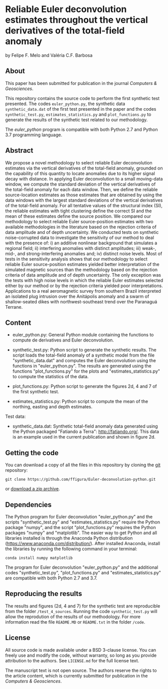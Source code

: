 # Reliable Euler deconvolution estimates throughout the vertical derivatives of the total-field anomaly

by
Felipe F. Melo and Valéria C.F. Barbosa

## About

This paper has been submitted for publication in the journal *Computers & Geosciences*.

This repository contains the source code to perform the first synthetic test presented. The codes `euler_python.py`, the synthetic data `synthetic_data.dat` of the first test presented in the paper and the codes `synthetic_test.py`, `estimates_statistics.py` and `plot_functions.py` to generate the results of the synthetic test related to our methodology.

The *euler_python* program is compatible with both Python 2.7 and Python 3.7 programming language.
 
## Abstract

We propose a novel methodology to select reliable Euler deconvolution estimates via the vertical derivatives of the total-field anomaly, grounded on the capability of this quantity to locate anomalies due to its higher signal decay with distance. In applying Euler deconvolution to a small moving-data window, we compute the standard deviation of the vertical derivatives of the total-field anomaly for each data window. Then, we define the reliable source-location estimates as those estimates that are obtained by using the data windows with the largest standard deviations of the vertical derivatives of the total-field anomaly. For all tentative values of the structural index (SI), the reliable estimates with tight clustering define the correct SI and the mean of these estimates define the source position. We compared our methodology to select reliable Euler source-position estimates with two available methodologies in the literature based on the rejection criteria of data amplitude and of depth uncertainty. We conducted tests on synthetic noise-corrupted data to investigate the sensitivity of our method to deal with the presence of: i) an additive nonlinear background that simulates a regional field; ii) interfering anomalies with distinct amplitudes; iii) weak-, mid-, and strong-interfering anomalies and; iv) distinct noise levels. Most of tests in the sensitivity analysis shows that our methodology to select reliable Euler source-position estimates yielded better interpretation of the simulated magnetic sources than the methodology based on the rejection criteria of data amplitude and of depth uncertainty. The only exception was the tests with high noise levels in which the reliable Euler estimates selected either by our method or by the rejection criteria yielded poor interpretations. Applications to a real aeromagnetic survey from southern Brazil interpreted an isolated plug intrusion over the Anitápolis anomaly and a swarm of shallow-seated dikes with northwest-southeast trend over the Paranaguá Terrane.

## Content

- euler_python.py:
	General Python module containing the functions to compute de derivatives and 
	Euler deconvolution.
	
- synthetic_test.py:
	Python script to generate the synthetic results. The script loads the total-field
	anomaly of a synthetic model from the file "synthetic_data.dat" and computes the
	Euler deconvolution using the functions in "euler_python.py". The results are 
	generated using the functions "plot_functions.py" for the plots and 
	"estimates_statistics.py" to compute the statistics of the data.
	
- plot_functions.py:
	Python script to generate the figures 2d, 4 and 7 of the first synthetic test. 
	
- estimates_statistics.py:
	Python script to compute the mean of the northing, easting and depth estimates. 
	
Test data:

- synthetic_data.dat:
		Synthetic total-field anomaly data generated using the Python packaged
		"Fatiando a Terra": http://fatiando.org/. This data is an example used
		in the current publication and shown in figure 2d.

## Getting the code

You can download a copy of all the files in this repository by cloning the
[git](https://git-scm.com/) repository:

    git clone https://github.com/ffigura/Euler-deconvolution-python.git

or [download a zip archive](https://github.com/ffigura/Euler-deconvolution-python/archive/master.zip).


## Dependencies

The Python program for Euler deconvolution "euler_python.py" and the scripts "synthetic_test.py"
and "estimates_statistics.py" require the Python package "numpy", and the script "plot_functions.py"
requires the Python packages "numpy" and "matplotlib". 
The easier way to get Python and all libraries installed is through the Anaconda Python 
distribution (https://www.anaconda.com/distribution/). After installed Anaconda, install the libraries 
by running the following command in your terminal:

	conda install numpy matplotlib

The program for Euler deconvolution "euler_python.py" and the additional codes "synthetic_test.py",
"plot_functions.py" and "estimates_statistics.py" are compatible with both Python 2.7 and 3.7.

## Reproducing the results

The results and figures (2d, 4 and 7) for the synthetic test are reproducible from the folder `/test_4_sources`.
Running the code `synthetic_test.py` will allow the reprodution of the results of our methodology. For more information
read the file `README.MD` or `README.txt` in the folder `/code`.


## License

All source code is made available under a BSD 3-clause license. You can freely
use and modify the code, without warranty, so long as you provide attribution
to the authors. See `LICENSE.md` for the full license text.

The manuscript text is not open source. The authors reserve the rights to the
article content, which is currently submitted for publication in the
*Computers & Geosciences*.
